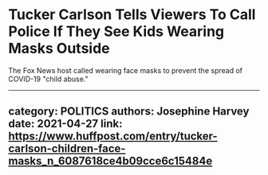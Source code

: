 # Tucker Carlson Tells Viewers To Call Police If They See Kids Wearing Masks Outside

The Fox News host called wearing face masks to prevent the spread of COVID-19 "child abuse."

---
category: POLITICS
authors: Josephine Harvey
date: 2021-04-27
link: https://www.huffpost.com/entry/tucker-carlson-children-face-masks_n_6087618ce4b09cce6c15484e
---
